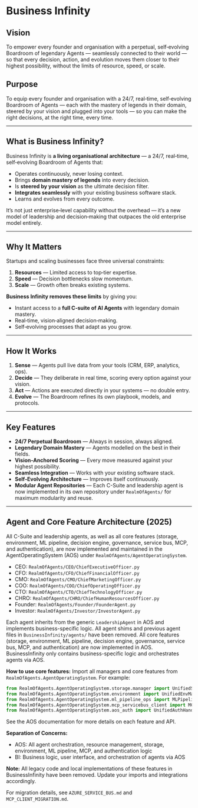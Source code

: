 # Business Infinity

## Vision
To empower every founder and organisation with a perpetual, self‑evolving Boardroom of legendary Agents — seamlessly connected to their world — so that every decision, action, and evolution moves them closer to their highest possibility, without the limits of resource, speed, or scale.

## Purpose
To equip every founder and organisation with a 24/7, real‑time, self‑evolving Boardroom of Agents — each with the mastery of legends in their domain, steered by your vision and plugged into your tools — so you can make the right decisions, at the right time, every time.

---

## What is Business Infinity?
Business Infinity is **a living organisational architecture** — a 24/7, real‑time, self‑evolving Boardroom of Agents that:
- Operates continuously, never losing context.
- Brings **domain mastery of legends** into every decision.
- Is **steered by your vision** as the ultimate decision filter.
- **Integrates seamlessly** with your existing business software stack.
- Learns and evolves from every outcome.

It’s not just enterprise‑level capability without the overhead — it’s a new model of leadership and decision‑making that outpaces the old enterprise model entirely.

---

## Why It Matters
Startups and scaling businesses face three universal constraints:
1. **Resources** — Limited access to top‑tier expertise.
2. **Speed** — Decision bottlenecks slow momentum.
3. **Scale** — Growth often breaks existing systems.

**Business Infinity removes these limits** by giving you:
- Instant access to a **full C‑suite of AI Agents** with legendary domain mastery.
- Real‑time, vision‑aligned decision‑making.
- Self‑evolving processes that adapt as you grow.

---

## How It Works
1. **Sense** — Agents pull live data from your tools (CRM, ERP, analytics, ops).
2. **Decide** — They deliberate in real time, scoring every option against your vision.
3. **Act** — Actions are executed directly in your systems — no double entry.
4. **Evolve** — The Boardroom refines its own playbook, models, and protocols.

---


## Key Features
- **24/7 Perpetual Boardroom** — Always in session, always aligned.
- **Legendary Domain Mastery** — Agents modelled on the best in their fields.
- **Vision‑Anchored Scoring** — Every move measured against your highest possibility.
- **Seamless Integration** — Works with your existing software stack.
- **Self‑Evolving Architecture** — Improves itself continuously.
- **Modular Agent Repositories** — Each C-Suite and leadership agent is now implemented in its own repository under `RealmOfAgents/` for maximum modularity and reuse.

---

## Agent and Core Feature Architecture (2025)

All C-Suite and leadership agents, as well as all core features (storage, environment, ML pipeline, decision engine, governance, service bus, MCP, and authentication), are now implemented and maintained in the AgentOperatingSystem (AOS) under `RealmOfAgents/AgentOperatingSystem`.

- CEO: `RealmOfAgents/CEO/ChiefExecutiveOfficer.py`
- CFO: `RealmOfAgents/CFO/ChiefFinancialOfficer.py`
- CMO: `RealmOfAgents/CMO/ChiefMarketingOfficer.py`
- COO: `RealmOfAgents/COO/ChiefOperatingOfficer.py`
- CTO: `RealmOfAgents/CTO/ChiefTechnologyOfficer.py`
- CHRO: `RealmOfAgents/CHRO/ChiefHumanResourcesOfficer.py`
- Founder: `RealmOfAgents/Founder/FounderAgent.py`
- Investor: `RealmOfAgents/Investor/InvestorAgent.py`

Each agent inherits from the generic `LeadershipAgent` in AOS and implements business-specific logic. All agent shims and previous agent files in `BusinessInfinity/agents/` have been removed. All core features (storage, environment, ML pipeline, decision engine, governance, service bus, MCP, and authentication) are now implemented in AOS. BusinessInfinity only contains business-specific logic and orchestrates agents via AOS.

**How to use core features:**
Import all managers and core features from `RealmOfAgents.AgentOperatingSystem`. For example:
```python
from RealmOfAgents.AgentOperatingSystem.storage.manager import UnifiedStorageManager
from RealmOfAgents.AgentOperatingSystem.environment import UnifiedEnvManager
from RealmOfAgents.AgentOperatingSystem.ml_pipeline_ops import MLPipelineManager
from RealmOfAgents.AgentOperatingSystem.mcp_servicebus_client import MCPServiceBusClient
from RealmOfAgents.AgentOperatingSystem.aos_auth import UnifiedAuthHandler
```

See the AOS documentation for more details on each feature and API.

**Separation of Concerns:**
- AOS: All agent orchestration, resource management, storage, environment, ML pipeline, MCP, and authentication logic
- BI: Business logic, user interface, and orchestration of agents via AOS

**Note:** All legacy code and local implementations of these features in BusinessInfinity have been removed. Update your imports and integrations accordingly.

For migration details, see `AZURE_SERVICE_BUS.md` and `MCP_CLIENT_MIGRATION.md`.